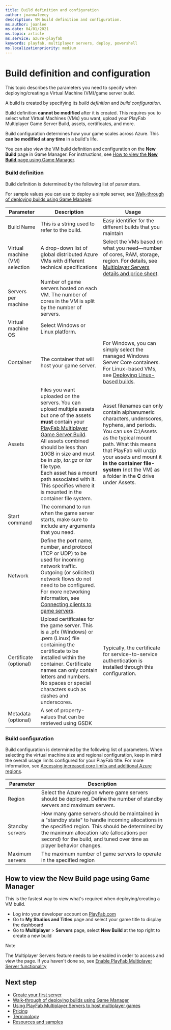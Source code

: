 ```yaml
---
title: Build definition and configuration
author: joannaleecy
description: VM build definition and configuration.
ms.author: joanlee
ms.date: 04/01/2021
ms.topic: article
ms.service: azure-playfab
keywords: playfab, multiplayer servers, deploy, powershell
ms.localizationpriority: medium
---
```


# Build definition and configuration

This topic describes the parameters you need to specify when deploying/creating a Virtual Machine (VM)/game server build.

A build is created by specifying its *build definition* and *build configuration*. 

Build definition **cannot be modified** after it is created. This requires you to select what Virtual Machines (VMs) you want, upload your PlayFab Multiplayer Game Server Build, assets, certificates, and more.

Build configuration determines how your game scales across Azure. This **can be modified at any time** in a build's life.

You can also view the VM build definition and configuration on the __New Build__ page in Game Manager. For instructions, see [How to view the **New Build** page using Game Manager](#how-to-view-the-new-build-page-using-game-manager).

### Build definition

Build definition is determined by the following list of parameters. 

For sample values you can use to deploy a simple server, see [Walk-through of deploying builds using Game Manager](quickstart-for-multiplayer-servers-game-manager.md).

| Parameter | Description                                  | Usage             |
|------------|----------------------------------------------|-------------------|
| Build Name |This is a string used to refer to the build.  | Easy identifier for the different builds that you maintain                |
| Virtual machine (VM) selection | A drop-down list of global distributed Azure VMs with different technical specifications | Select the VMs based on what you need&mdash;number of cores, RAM, storage, region. For details, see [Multiplayer Servers details and price sheet](multiplayer-servers-detailed-price-sheet.md).  |
| Servers per machine | Number of game servers hosted on each VM. The number of cores in the VM is split by the number of servers. | |
| Virtual machine OS | Select Windows or Linux platform. | |
| Container | The container that will host your game server. | For Windows, you can simply select the managed Windows Server Core containers. For Linux-based VMs, see [Deploying Linux-based builds](deploying-linux-based-builds.md).|
| Assets | Files you want uploaded on the servers. You can upload multiple assets but one of the assets **must** contain your [PlayFab Multiplayer Game Server Build](#). <br>All assets combined should be less than 10GB in size and must be in *zip*, *tar.gz* or *tar* file type. <br>Each asset has a mount path associated with it. This specifies where it is mounted in the container file system.| Asset filenames can only contain alphanumeric characters, underscores, hyphens, and periods. You can use C:\Assets as the typical mount path. What this means that PlayFab will unzip your assets and mount it **in the container file-system** (not the VM) as a folder in the **C**  drive under Assets. |
| Start command | The command to run when the game server starts, make sure to include any arguments that you need. |    |
| Network | Define the port name, number, and protocol (TCP or UDP) to be used for incoming network traffic. Outgoing (or solicited) network flows do not need to be configured. For more networking information, see [Connecting clients to game servers](connecting-clients-to-game-servers.md).| |
| Certificate (optional) | Upload certificates for the game server. This is a .pfx (Windows) or .pem (Linux) file containing the certificate to be installed within the container. Certificate names can only contain letters and numbers. No spaces or special characters such as dashes and underscores. | Typically, the certificate for service-to-service authentication is installed through this configuration. |
| Metadata (optional)   | A set of property-values that can be retrieved using GSDK | |

### Build configuration

Build configuration is determined by the following list of parameters. When selecting the virtual machine size and regional configuration, keep in mind the overall usage limits configured for your PlayFab title. For more information, see [Accessing increased core limits and additional Azure regions](identifying-and-increasing-core-limits.md).

| Parameter | Description                                  | 
|-----------|----------------------------------------------|
| Region               | Select the Azure region where game servers should be deployed. Define the number of standby servers and maximum servers. |
| Standby servers      | How many game servers should be maintained in a "standby state" to handle incoming allocations in the specified region. This should be determined by the maximum allocation rate (allocations per second) for the build, and tuned over time as player behavior changes. |
| Maximum servers      | The maximum number of game servers to operate in the specified region |

## How to view the **New Build** page using Game Manager

This is the fastest way to view what's required when deploying/creating a VM build.

* Log into your developer account on [PlayFab.com](https://playfab.com)
* Go to **My Studios and Titles** page and select your game title to display the dashboard
* Go to **Multiplayer** > **Servers** page, select **New Build** at the top right to create a new build

> [!Note]
> The Multiplayer Servers feature needs to be enabled in order to access and view the page. If you haven't done so, see [Enable PlayFab Multiplayer Server functionality](enable-playfab-multiplayer-servers.md)

## Next step

* [Create your first server](create-your-first-server.md)
* [Walk-through of deploying builds using Game Manager](quickstart-for-multiplayer-servers-game-manager.md)
* [Using PlayFab Multiplayer Servers to host multiplayer games](using-playfab-servers-to-host-games.md)
* [Pricing](multiplayer-servers-detailed-price-sheet.md)
* [Terminology](server-terms.md)
* [Resources and samples](server-samples-resources.md)
